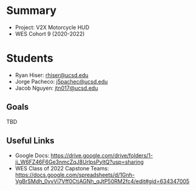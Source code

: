 # Summary
- Project: V2X Motorcycle HUD
- WES Cohort 9 (2020-2022)

# Students
- Ryan Hiser: rhiser@ucsd.edu
- Jorge Pacheco: j5pachec@ucsd.edu
- Jacob Nguyen: jtn017@ucsd.edu

## Goals
TBD

## Useful Links
- Google Docs: https://drive.google.com/drive/folders/1-ji_W6FZ46F6Ge3nmcZqJ8UrlpsPyltQ?usp=sharing
- WES Class of 2022 Capstone Teams: https://docs.google.com/spreadsheets/d/1Gnh-VgBrSMdh_0yvVi7Vff0CtjAGNh_qJtP50RM2fc4/edit#gid=634347005
